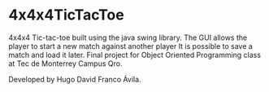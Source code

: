 # 4x4x4TicTacToe
4x4x4 Tic-tac-toe built using the java swing library.
The GUI allows the player to start a new match against another player
It is possible to save a match and load it later.
Final project for Object Oriented Programming class at Tec de Monterrey Campus Qro.

Developed by Hugo David Franco Ávila.
